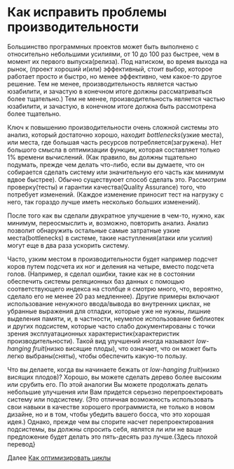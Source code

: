 # Как исправить проблемы производительности
[//]: # (Version:1.0.0)
Большинство программных проектов может быть выполнено с относительно небольшими усилиями, от 10 до 100 раз быстрее, чем в момент их первого выпуска(релиза). Под натиском, во время выхода на рынок, (проект хороший и(или) эффективный, стоит выбор, которое работает просто и быстро, но менее эффективно, чем какое-то другое решение. Тем не менее, производительность является частью юзабилити, и зачастую в конечном итоге должны рассматриваться более тщательно.) Тем не менее, производительность является частью юзабилити, и зачастую, в конечном итоге должна быть рассмотрена более тщательно.

Ключ к повышению производительности очень сложной системы это анализ, который достаточно хорошо, находит *bottlenecks*(узкие места), или места, где большая часть ресурсов потребляется(загружена). Нет большого смысла в оптимизации функции, которая составляет только 1% времени вычислений. (Как правило, вы должны тщательно подумать, прежде чем делать что-либо, если вы думаете, что он собирается сделать систему или значительную его часть как минимум вдвое быстрее). Обычно существуюет способ сделать это. Рассмотрим проверку(тесты) и гарантии качества(Quality Assurance) того, что потребует изменений. (Каждое изменение приносит тест на нагрузку с него, так гораздо лучше иметь несколько больших изменений).

После того как вы сделали двукратное улучшение в чем-то, нужно, как минимум, переосмыслить и, возможно, повторить анализ. Анализ позволит обнаружить остальные самые затратные  узкие места(bottlenecks) в системе, такие наступления(атаки или усилия) могут еще в два раза ускорить систему.

Часто, узким местом в производительности будет например подсчет коров путем подсчета их ног и деления на четыре, вместо подсчета голов. (Например, я сделал ошибки, такие как не в состоянии обеспечить системы реляционных баз данных с помощью соответствующего индекса на столбце я смотрю много, что, вероятно, сделало его не менее 20 раз медленнее). Другие примеры включают использование ненужного ввода/вывода во внутренних циклах, не убранные выражения для отладки, которые уже не нужны, лишние выделения памяти, и, в частности, неумелое использование библиотек и других подсистем, которые часто слабо документированы с точки зрения эксплуатационных характеристик(характеристик производительности). Такой вид улучшений иногда называют *low-hanging fruit*(низко висящие плоды), что означает, что он может быть легко выбраны(сняты), чтобы обеспечить какую-то пользу.

Что вы делаете, когда вы начинаете бежать от *low-hanging fruit*(низко висящих плодов)? Хорошо, вы можете сделать дерево более высоким или срубить его. По этой аналогии Вы можете продолжать делать небольшие улучшения или Вам придется серьезно перепроектировать систему или подсистему. (Это отличная возможность использовать свои навыки в качестве хорошего программиста, не только в новом дизайне, но и в том, чтобы убедить вашего босса, что это хорошая идея.) Однако, прежде чем вы спорите насчет перепроектирования подсистемы, вы должны спросить себя, являтся ли или не ваше предложение будет делать это пять-десять раз лучше.{Здесь плохой перевод}

Далее [Как оптимизировать циклы](07-How-to-Optimize-Loops.md)
